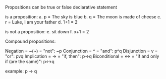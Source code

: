 Propositions can be true or false declarative statement

is a proposition: 
a. p = The sky is blue
b. q = The moon is made of cheese
c. r = Luke, I am your father
d. 1+1 = 2

is not a proposition:
e. sit down
f. x+1 = 2

Compound propositions:

Negation = ~(¬) = "not": ~p
Conjunction = ^ = "and": p^q 
Disjunction = v = "or": pvq
Implication = -> = "if, then": p->q
Biconditional = <-> = "if and only if (are the same)": p<->q

example: p -> q
